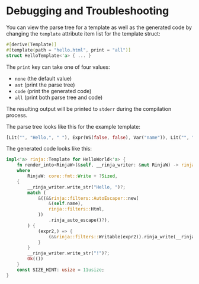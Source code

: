 # Debugging and Troubleshooting

You can view the parse tree for a template as well as the generated code by
changing the `template` attribute item list for the template struct:

```rust
#[derive(Template)]
#[template(path = "hello.html", print = "all")]
struct HelloTemplate<'a> { ... }
```

The `print` key can take one of four values:

* `none` (the default value)
* `ast` (print the parse tree)
* `code` (print the generated code)
* `all` (print both parse tree and code)

The resulting output will be printed to `stderr` during the compilation process.

The parse tree looks like this for the example template:

```rust
[Lit("", "Hello,", " "), Expr(WS(false, false), Var("name")), Lit("", "!", "\n")]
```

The generated code looks like this:

```rust
impl<'a> rinja::Template for HelloWorld<'a> {
    fn render_into<RinjaW>(&self, __rinja_writer: &mut RinjaW) -> rinja::Result<()>
    where
        RinjaW: core::fmt::Write + ?Sized,
    {
        __rinja_writer.write_str("Hello, ")?;
        match (
            &((&&rinja::filters::AutoEscaper::new(
                &(self.name),
                rinja::filters::Html,
            ))
                .rinja_auto_escape()?),
        ) {
            (expr2,) => {
                (&&rinja::filters::Writable(expr2)).rinja_write(__rinja_writer)?;
            }
        }
        __rinja_writer.write_str("!")?;
        Ok(())
    }
    const SIZE_HINT: usize = 11usize;
}
```
